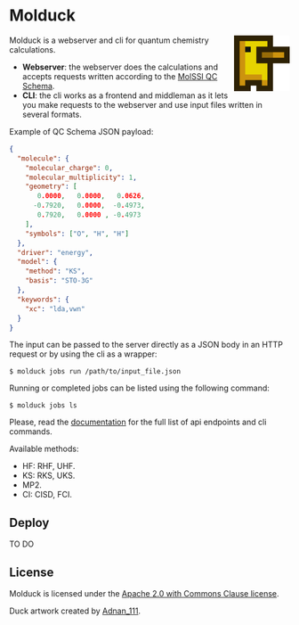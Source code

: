 # Molduck

<img align="right" width="auto" height="100" src="./public/logo.png">

Molduck is a webserver and cli for quantum chemistry calculations.

- **Webserver**: the webserver does the calculations and accepts requests written according to the [MolSSI QC Schema](https://molssi-qc-schema.readthedocs.io/en/latest/index.html).
- **CLI**: the cli works as a frontend and middleman as it lets you make requests to the webserver and use input files written in several formats.

Example of QC Schema JSON payload:
```json
{
  "molecule": {
    "molecular_charge": 0,
    "molecular_multiplicity": 1,
    "geometry": [
       0.0000,   0.0000,   0.0626,
      -0.7920,   0.0000,  -0.4973,
       0.7920,   0.0000 , -0.4973
    ],
    "symbols": ["O", "H", "H"]
  },
  "driver": "energy",
  "model": {
    "method": "KS",
    "basis": "STO-3G"
  },
  "keywords": {
    "xc": "lda,vwn"
  }
}
```

The input can be passed to the server directly as a JSON body in an HTTP request or by using the cli as a wrapper:

```
$ molduck jobs run /path/to/input_file.json
```

Running or completed jobs can be listed using the following command:

```
$ molduck jobs ls
```

Please, read the [documentation](https://molduck.surge.sh) for the full list of api endpoints and cli commands.

Available methods:
- HF: RHF, UHF.
- KS: RKS, UKS.
- MP2.
- CI: CISD, FCI.

## Deploy

TO DO

## License

Molduck is licensed under the [Apache 2.0 with Commons Clause license](./LICENSE).

Duck artwork created by [Adnan_111](https://adnan-111.itch.io/duck-assets-pack).
